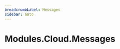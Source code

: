 ```yaml
---
breadcrumbLabel: Messages
sidebar: auto
---
```


# Modules.Cloud.Messages

<ProxySummary/>

<ApiDocs/>
